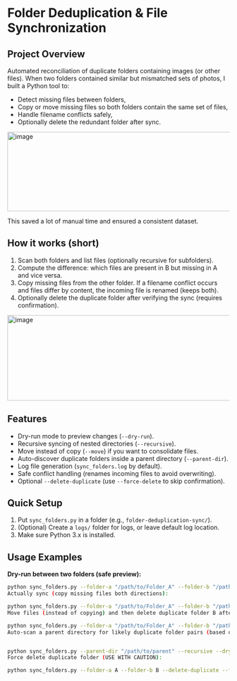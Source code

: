 # Folder Deduplication & File Synchronization

## Project Overview
Automated reconciliation of duplicate folders containing images (or other files). When two folders contained similar but mismatched sets of photos, I built a Python tool to:
- Detect missing files between folders,
- Copy or move missing files so both folders contain the same set of files,
- Handle filename conflicts safely,
- Optionally delete the redundant folder after sync.

<img width="954" height="180" alt="image" src="https://github.com/user-attachments/assets/e8513860-0c61-4739-9d6b-71a71231db00" />

This saved a lot of manual time and ensured a consistent dataset.

## How it works (short)
1. Scan both folders and list files (optionally recursive for subfolders).
2. Compute the difference: which files are present in B but missing in A and vice versa.
3. Copy missing files from the other folder. If a filename conflict occurs and files differ by content, the incoming file is renamed (keeps both).
4. Optionally delete the duplicate folder after verifying the sync (requires confirmation).

<img width="860" height="194" alt="image" src="https://github.com/user-attachments/assets/914c9c55-d4b7-4dee-83b0-00b02c32e416" />


## Features
- Dry-run mode to preview changes (`--dry-run`).
- Recursive syncing of nested directories (`--recursive`).
- Move instead of copy (`--move`) if you want to consolidate files.
- Auto-discover duplicate folders inside a parent directory (`--parent-dir`).
- Log file generation (`sync_folders.log` by default).
- Safe conflict handling (renames incoming files to avoid overwriting).
- Optional `--delete-duplicate` (use `--force-delete` to skip confirmation).

## Quick Setup
1. Put `sync_folders.py` in a folder (e.g., `folder-deduplication-sync/`).
2. (Optional) Create a `logs/` folder for logs, or leave default log location.
3. Make sure Python 3.x is installed.

## Usage Examples

**Dry-run between two folders (safe preview):**
```bash
python sync_folders.py --folder-a "/path/to/Folder_A" --folder-b "/path/to/Folder_B" --dry-run --recursive
Actually sync (copy missing files both directions):

python sync_folders.py --folder-a "/path/to/Folder_A" --folder-b "/path/to/Folder_B" --recursive
Move files (instead of copying) and then delete duplicate folder B after confirmation:

python sync_folders.py --folder-a "/path/to/Folder_A" --folder-b "/path/to/Folder_B" --move --delete-duplicate
Auto-scan a parent directory for likely duplicate folder pairs (based on normalized names):


python sync_folders.py --parent-dir "/path/to/parent" --recursive --dry-run
Force delete duplicate folder (USE WITH CAUTION):

python sync_folders.py --folder-a A --folder-b B --delete-duplicate --force-delete
